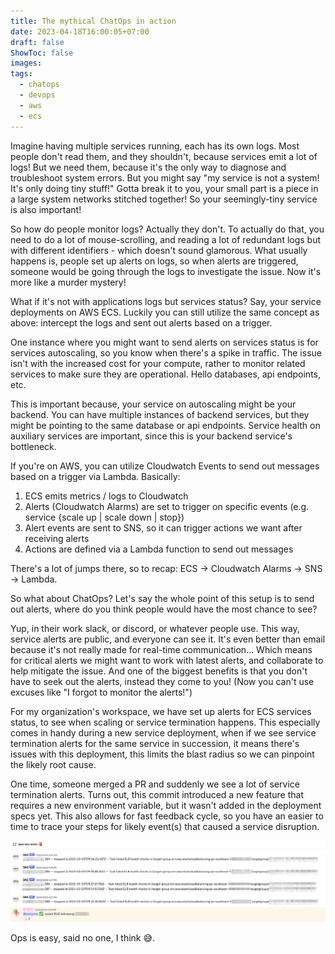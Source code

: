 ```yaml
---
title: The mythical ChatOps in action
date: 2023-04-18T16:00:05+07:00
draft: false
ShowToc: false
images:
tags:
  - chatops
  - devops
  - aws
  - ecs
---
```


Imagine having multiple services running, each has its own logs. Most people don't read them, and they shouldn't, because services emit a lot of logs! But we need them, because it's the only way to diagnose and troubleshoot system errors. But you might say "my service is not a system! It's only doing tiny stuff!" Gotta break it to you, your small part is a piece in a large system networks stitched together! So your seemingly-tiny service is also important!

So how do people monitor logs? Actually they don't. To actually do that, you need to do a lot of mouse-scrolling, and reading a lot of redundant logs but with different identifiers - which doesn't sound glamorous. What usually happens is, people set up alerts on logs, so when alerts are triggered, someone would be going through the logs to investigate the issue. Now it's more like a murder mystery!

What if it's not with applications logs but services status? Say, your service deployments on AWS ECS. Luckily you can still utilize the same concept as above: intercept the logs and sent out alerts based on a trigger.

One instance where you might want to send alerts on services status is for services autoscaling, so you know when there's a spike in traffic. The issue isn't with the increased cost for your compute, rather to monitor related services to make sure they are operational. Hello databases, api endpoints, etc.

This is important because, your service on autoscaling might be your backend. You can have multiple instances of backend services, but they might be pointing to the same database or api endpoints. Service health on auxiliary services are important, since this is your backend service's bottleneck.

If you're on AWS, you can utilize Cloudwatch Events to send out messages based on a trigger via Lambda. Basically:

1. ECS emits metrics / logs to Cloudwatch
2. Alerts (Cloudwatch Alarms) are set to trigger on specific events (e.g. service {scale up | scale down | stop})
3. Alert events are sent to SNS, so it can trigger actions we want after receiving alerts
4. Actions are defined via a Lambda function to send out messages

There's a lot of jumps there, so to recap: ECS -> Cloudwatch Alarms -> SNS -> Lambda.

So what about ChatOps? Let's say the whole point of this setup is to send out alerts, where do you think people would have the most chance to see?

Yup, in their work slack, or discord, or whatever people use. This way, service alerts are public, and everyone can see it. It's even better than email because it's not really made for real-time communication... Which means for critical alerts we might want to work with latest alerts, and collaborate to help mitigate the issue. And one of the biggest benefits is that you don't have to seek out the alerts, instead they come to you! (Now you can't use excuses like "I forgot to monitor the alerts!")

For my organization's workspace, we have set up alerts for ECS services status, to see when scaling or service termination happens. This especially comes in handy during a new service deployment, when if we see service termination alerts for the same service in succession, it means there's issues with this deployment, this limits the blast radius so we can pinpoint the likely root cause.

One time, someone merged a PR and suddenly we see a lot of service termination alerts. Turns out, this commit introduced a new feature that requires a new environment variable, but it wasn't added in the deployment specs yet. This also allows for fast feedback cycle, so you have an easier to time to trace your steps for likely event(s) that caused a service disruption.

![ecs error logs](images/d3db35924b0a0d68a22b3821305f21ab0c4856781e1d3876c10af95776b531f2.png)

Ops is easy, said no one, I think 😅.
